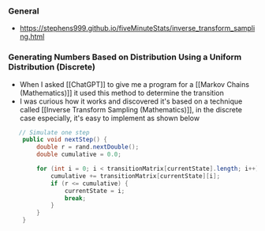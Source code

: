 ### General
- https://stephens999.github.io/fiveMinuteStats/inverse_transform_sampling.html
### Generating Numbers Based on Distribution Using  a Uniform Distribution (Discrete)
- When I asked [[ChatGPT]] to give me a program for a [[Markov Chains (Mathematics)]] it used this method to determine the transition
- I was curious how it works and discovered it's based on a technique called [[Inverse Transform Sampling (Mathematics)]], in the discrete case especially, it's easy to implement as shown below
```java
   // Simulate one step
    public void nextStep() {
        double r = rand.nextDouble();
        double cumulative = 0.0;

        for (int i = 0; i < transitionMatrix[currentState].length; i++) {
            cumulative += transitionMatrix[currentState][i];
            if (r <= cumulative) {
                currentState = i;
                break;
            }
        }
    }
```